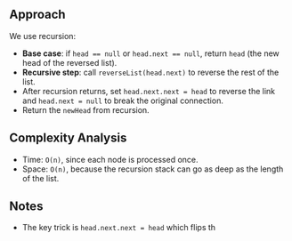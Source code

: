 ## Approach

We use recursion:
- **Base case**: if `head == null` or `head.next == null`, return `head` (the new head of the reversed list).
- **Recursive step**: call `reverseList(head.next)` to reverse the rest of the list.
- After recursion returns, set `head.next.next = head` to reverse the link and `head.next = null` to break the original connection.
- Return the `newHead` from recursion.

## Complexity Analysis

- Time: `O(n)`, since each node is processed once.
- Space: `O(n)`, because the recursion stack can go as deep as the length of the list.

## Notes

- The key trick is `head.next.next = head` which flips th
